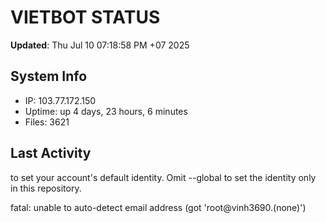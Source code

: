 # VIETBOT STATUS
**Updated**: Thu Jul 10 07:18:58 PM +07 2025

## System Info
- IP: 103.77.172.150
- Uptime: up 4 days, 23 hours, 6 minutes
- Files: 3621

## Last Activity

to set your account's default identity.
Omit --global to set the identity only in this repository.

fatal: unable to auto-detect email address (got 'root@vinh3690.(none)')

